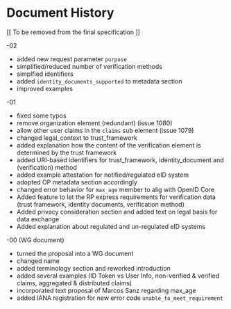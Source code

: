# Document History

   [[ To be removed from the final specification ]]
   
   -02
   
   * added new request parameter `purpose`
   * simplified/reduced number of verification methods
   * simplfied identifiers
   * added `identity_documents_supported` to metadata section
   * improved examples
   
   -01 

   *  fixed some typos
   *  remove organization element (redundant) (issue 1080)
   *  allow other user claims in the `claims` sub element (issue 1079)
   *  changed legal_context to trust_framework
   *  added explanation how the content of the verification element is determined by the trust framework
   *  added URI-based identifiers for trust_framework, identity_document and (verification) method
   *  added example attestation for notified/regulated eID system
   *  adopted OP metadata section accordingly 
   *  changed error behavior for `max_age` member to alig with OpenID Core
   *  Added feature to let the RP express requirements for verification data (trust framework, identity documents, verification method)
   *  Added privacy consideration section and added text on legal basis for data exchange
   *  Added explanation about regulated and un-regulated eID systems
   
   -00 (WG document)

   *  turned the proposal into a WG document
   *  changed name
   *  added terminology section and reworked introduction
   *  added several examples (ID Token vs User Info, non-verified & verified claims, aggregated & distributed claims)
   *  incorporated text proposal of Marcos Sanz regarding max_age
   *  added IANA registration for new error code `unable_to_meet_requirement`